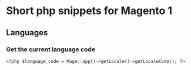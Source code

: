 # Short php snippets for Magento 1

## Languages

### Get the current language code

    <?php $language_code = Mage::app()->getLocale()->getLocaleCode(); ?>




